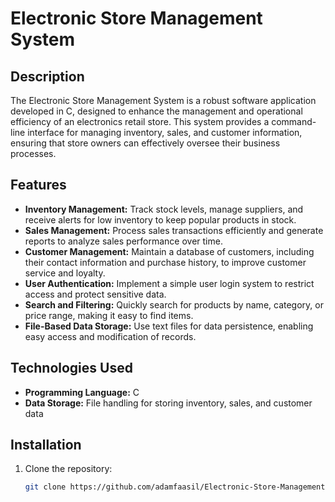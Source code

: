 # Electronic Store Management System

## Description

The Electronic Store Management System is a robust software application developed in C, designed to enhance the management and operational efficiency of an electronics retail store. This system provides a command-line interface for managing inventory, sales, and customer information, ensuring that store owners can effectively oversee their business processes.

## Features

- **Inventory Management:** Track stock levels, manage suppliers, and receive alerts for low inventory to keep popular products in stock.
- **Sales Management:** Process sales transactions efficiently and generate reports to analyze sales performance over time.
- **Customer Management:** Maintain a database of customers, including their contact information and purchase history, to improve customer service and loyalty.
- **User Authentication:** Implement a simple user login system to restrict access and protect sensitive data.
- **Search and Filtering:** Quickly search for products by name, category, or price range, making it easy to find items.
- **File-Based Data Storage:** Use text files for data persistence, enabling easy access and modification of records.

## Technologies Used

- **Programming Language:** C
- **Data Storage:** File handling for storing inventory, sales, and customer data

## Installation

1. Clone the repository:
   ```bash
   git clone https://github.com/adamfaasil/Electronic-Store-Management-System.git
